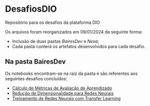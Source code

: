 # DesafiosDIO
Repositório para os desafios da plataforma DIO

Os arquivos foram reorganizados em 09/01/2024 da seguinte forma:
- Inclusão de duas pastas *BairesDev* e *Nexa*;
- Cada pasta conterá os artefatos desenvolvidos para cada desafio.

## Na pasta BairesDev
Os notebooks encontram-se na raiz da pasta e são referentes aos seguintes desafios concluídos:
- [Cálculo de Métricas de Avaliação de Aprendizado](https://github.com/wsbrito/DesafiosDIO/blob/main/BairesDev/Desafio_C%C3%A1lculo_de_M%C3%A9tricas_de_Avalia%C3%A7%C3%A3o_de_Aprendizado.ipynb)
- [Redução de Dimensionalidade para Redes Neurais](https://github.com/wsbrito/DesafiosDIO/blob/main/BairesDev/Desafio_Redu%C3%A7%C3%A3o_de_Dimensionalidade_em_Imagens_para_Redes_Neurais.ipynb)
- [Treinamento de Redes Neurais com Transfer Learning](https://github.com/wsbrito/DesafiosDIO/blob/main/BairesDev/Desafio_Treinamento_de_Redes_Neurais_com_Transfer_Learning.ipynb)
